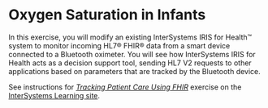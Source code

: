 
# Oxygen Saturation in Infants

In this exercise, you will modify an existing InterSystems IRIS for Health™ system to monitor incoming HL7® FHIR® data from a smart device connected to a Bluetooth oximeter. You will see how InterSystems IRIS for Health acts as a decision support tool, sending HL7 V2 requests to other applications based on parameters that are tracked by the Bluetooth device.

See instructions for *[Tracking Patient Care Using FHIR](https://learning.intersystems.com/course/view.php?name=FHIROximeter)* exercise on the [InterSystems Learning site](https://learning.intersystems.com/).

